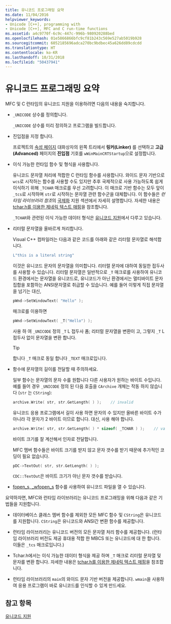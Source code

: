 ```yaml
---
title: 유니코드 프로그래밍 요약
ms.date: 11/04/2016
helpviewer_keywords:
- Unicode [C++], programming with
- Unicode [C++], MFC and C run-time functions
ms.assetid: a4c9770f-6c9c-447c-996b-980920288bed
ms.openlocfilehash: 01e5866866bfc9cf81b243c569e527ab5019b928
ms.sourcegitcommit: 6052185696adca270bc9bdbec45a626dd89cdcdd
ms.translationtype: HT
ms.contentlocale: ko-KR
ms.lasthandoff: 10/31/2018
ms.locfileid: "50437941"
---
```

# <a name="unicode-programming-summary"></a>유니코드 프로그래밍 요약

MFC 및 C 런타임의 유니코드 지원을 이용하려면 다음의 내용을 숙지합니다.

- `_UNICODE` 상수를 정의합니다.

   `_UNICODE` 상수를 미리 정의하고 프로그램을 빌드합니다.

- 진입점을 지정 합니다.

   프로젝트의 [속성 페이지](../ide/property-pages-visual-cpp.md) 대화상자의 왼쪽 트리에서 **링커(Linker)** 를 선택하고 **고급(Advanced)** 페이지의 **진입점** 기호를 `wWinMainCRTStartup`으로 설정합니다.

- 이식 가능한 런타임 함수 및 형식을 사용합니다.

   유니코드 문자열 처리에 적합한 C 런타임 함수를 사용합니다. 와이드 문자 기반으로 `wcs`로 시작하는 함수를 사용할 수도 있지만 추후 국제적으로 사용 가능하도록 쉽게 이식하기 위해 `_TCHAR` 매크로를 우선 고려합니다. 이 매크로 기반 함수는 모두 앞이 `_tcs`로 시작하며 `str`로 시작하는 문자열 관련 함수군을 대체합니다. 이 함수들은 *런타임 라이브러리 참조*의 [국제화](../c-runtime-library/internationalization.md) 지원 섹션에서 자세히 설명합니다. 자세한 내용은 [tchar.h를 이용한 제네릭 텍스트 매핑](../text/generic-text-mappings-in-tchar-h.md)을 참조합니다.

   `_TCHAR`와 관련된 이식 가능한 데이터 형식은 [유니코드 지원](../text/support-for-unicode.md)에서 다루고 있습니다.

- 리터럴 문자열을 올바르게 처리합니다.

   Visual C++ 컴파일러는 다음과 같은 코드를 아래와 같은 리터럴 문자열로 해석합니다.

    ```cpp
    L"this is a literal string"
    ```

   이것은 유니코드 문자의 문자열을 의미합니다. 리터럴 문자에 대하여 동일한 접두사를 사용할 수 있습니다. 리터럴 문자열은 일반적으로 `_T` 매크로를 사용하여 유니코드 환경에서는 문자열을 유니코드로, 유니코드가 아닌 환경에서는 멀티바이트 문자 집합을 포함하는 ANSI문자열로 취급할 수 있습니다. 예를 들어 이렇게 직접 문자열을 넘기는 대신,

    ```cpp
    pWnd->SetWindowText( "Hello" );
    ```

   매크로를 이용하면

    ```cpp
    pWnd->SetWindowText( _T("Hello") );
    ```

   사용 하 여 `_UNICODE` 정의 `_T` L 접두사 폼; 리터럴 문자열을 변환이 고, 그렇지 `_T` L 접두사 없이 문자열을 변환 합니다.

    > [!TIP]
    >  합니다 `_T` 매크로 동일 합니다 `_TEXT` 매크로입니다.

- 함수에 문자열의 길이를 전달할 때 주의하세요.

   일부 함수는 문자열의 문자 수를 원합니다 다른 사용자가 원하는 바이트 수입니다. 예를 들어 경우 `_UNICODE` 정의 된 다음 호출을 `CArchive` 개체는 작동 하지 않습니다 (`str` 는 `CString`):

    ```cpp
    archive.Write( str, str.GetLength( ) );    // invalid
    ```

   유니코드 응용 프로그램에서 길이 사용 하면 문자의 수 있지만 올바른 바이트 수가 아니라 각 문자가 2 바이트 이므로 합니다. 대신, 사용 해야 합니다.

    ```cpp
    archive.Write( str, str.GetLength( ) * sizeof( _TCHAR ) );    // valid
    ```

   바이트 크기를 잘 계산해서 인자로 전달합니다.

   MFC 맴버 함수들은 바이트 크기를 받지 않고 문자 갯수를 받기 때문에 추가적인 코딩이 필요 없습니다.

    ```cpp
    pDC->TextOut( str, str.GetLength( ) );
    ```

   `CDC::TextOut`은 바이트 크기가 아닌 문자 갯수를 받습니다.

- [fopen_s, _wfopen_s](../c-runtime-library/reference/fopen-s-wfopen-s.md) 함수를 사용하여 유니코드 파일을 열 수 있습니다.

요약하자면, MFC와 런타임 라이브러리는 유니코드 프로그래밍을 위해 다음과 같은 기법들을 지원합니다.

- 데이터베이스 클래스 멤버 함수를 제외한 모든 MFC 함수 및 `CString`은 유니코드를 지원합니다. `CString`은 유니코드와 ANSI간 변환 함수를 제공합니다.

- 런타임 라이브러리는 유니코드 버전의 모든 문자열 처리 함수를 제공합니다. (런타임 라이브러리 버전도 제공 휴대용 적합 한 MBCS 또는 유니코드에 대 한 합니다. 이들은 `_tcs` 매크로입니다.)

- Tchar.h에서는 이식 가능한 데이터 형식을 제공 하며 `_T` 매크로 리터럴 문자열 및 문자를 변환 합니다. 자세한 내용은 [tchar.h를 이용한 제네릭 텍스트 매핑](../text/generic-text-mappings-in-tchar-h.md)을 참조합니다.

- 런타임 라이브러리의 `main`의 와이드 문자 기반 버전을 제공합니다. `wmain`을 사용하여 응용 프로그램이 바로 유니코드를 인식할 수 있게 만드세요.

## <a name="see-also"></a>참고 항목

[유니코드 지원](../text/support-for-unicode.md)